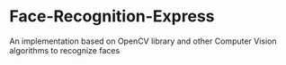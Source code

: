 Face-Recognition-Express
========================

An implementation based on OpenCV library and other Computer Vision algorithms to recognize faces
